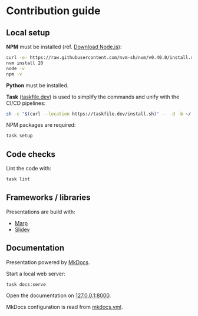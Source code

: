 # Contribution guide

## Local setup

**NPM** must be installed (ref. [Download Node.js](https://nodejs.org/en/download/package-manager)):

```bash
curl -o- https://raw.githubusercontent.com/nvm-sh/nvm/v0.40.0/install.sh | bash
nvm install 20
node -v
npm -v
```

**Python** must be installed.

**Task** ([taskfile.dev](https://taskfile.dev/installation/)) is used to simplify the commands and unify with the CI/CD pipelines:

```bash
sh -c "$(curl --location https://taskfile.dev/install.sh)" -- -d -b ~/.local/bin
```

NPM packages are required:

```bash
task setup
```

## Code checks

Lint the code with:

```bash
task lint
```

## Frameworks / libraries

Presentations are build with:

* [Marp](marp/README.md)
* [Slidev](slidev/README.md)

## Documentation

Presentation powered by [MkDocs](https://www.mkdocs.org/).

Start a local web server:

```bash
task docs:serve
```

Open the documentation on [127.0.0.1:8000](http://127.0.0.1:8000/).

MkDocs configuration is read from [mkdocs.yml](mkdocs.yml).
